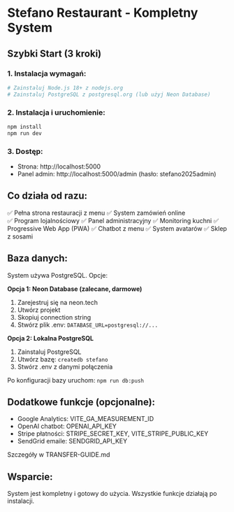 # Stefano Restaurant - Kompletny System

## Szybki Start (3 kroki)

### 1. Instalacja wymagań:
```bash
# Zainstaluj Node.js 18+ z nodejs.org
# Zainstaluj PostgreSQL z postgresql.org (lub użyj Neon Database)
```

### 2. Instalacja i uruchomienie:
```bash
npm install
npm run dev
```

### 3. Dostęp:
- Strona: http://localhost:5000  
- Panel admin: http://localhost:5000/admin (hasło: stefano2025admin)

## Co działa od razu:
✅ Pełna strona restauracji z menu
✅ System zamówień online  
✅ Program lojalnościowy
✅ Panel administracyjny
✅ Monitoring kuchni
✅ Progressive Web App (PWA)
✅ Chatbot z menu
✅ System avatarów
✅ Sklep z sosami

## Baza danych:
System używa PostgreSQL. Opcje:

**Opcja 1: Neon Database (zalecane, darmowe)**
1. Zarejestruj się na neon.tech
2. Utwórz projekt
3. Skopiuj connection string
4. Stwórz plik .env: `DATABASE_URL=postgresql://...`

**Opcja 2: Lokalna PostgreSQL**
1. Zainstaluj PostgreSQL
2. Utwórz bazę: `createdb stefano`
3. Stwórz .env z danymi połączenia

Po konfiguracji bazy uruchom: `npm run db:push`

## Dodatkowe funkcje (opcjonalne):
- Google Analytics: VITE_GA_MEASUREMENT_ID
- OpenAI chatbot: OPENAI_API_KEY  
- Stripe płatności: STRIPE_SECRET_KEY, VITE_STRIPE_PUBLIC_KEY
- SendGrid emaile: SENDGRID_API_KEY

Szczegóły w TRANSFER-GUIDE.md

## Wsparcie:
System jest kompletny i gotowy do użycia. Wszystkie funkcje działają po instalacji.
